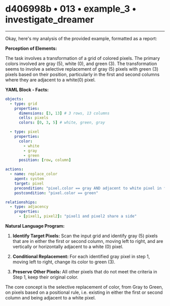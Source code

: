 # d406998b • 013 • example_3 • investigate_dreamer

---
Okay, here's my analysis of the provided example, formatted as a report:

**Perception of Elements:**

The task involves a transformation of a grid of colored pixels. The primary colors involved are gray (5), white (0), and green (3). The transformation seems to involve a selective replacement of gray (5) pixels with green (3) pixels based on their position, particularly in the first and second columns where they are adjacent to a white(0) pixel.

**YAML Block - Facts:**



```yaml
objects:
  - type: grid
    properties:
      dimensions: [3, 13] # 3 rows, 13 columns
      cells: pixels
      colors: [0, 3, 5] # white, green, gray

  - type: pixel
    properties:
      color:
        - white
        - gray
        - green
      position: [row, column]

actions:
  - name: replace_color
    agent: system
    target: pixel
    precondition: "pixel.color == gray AND adjacent to white pixel in first two columns"
    postcondition: "pixel.color == green"

relationships:
  - type: adjacency
    properties:
      - [pixel1, pixel2]: "pixel1 and pixel2 share a side"
```



**Natural Language Program:**

1.  **Identify Target Pixels:** Scan the input grid and identify gray (5) pixels that are in either the first or second column, moving left to right, and are vertically or horizontally adjacent to a white (0) pixel.

2.  **Conditional Replacement:** For each identified gray pixel in step 1, moving left to right, change its color to green (3).

3.  **Preserve Other Pixels:** All other pixels that do not meet the criteria in Step 1, keep their original color.

The core concept is the selective replacement of color, from Gray to Green, on pixels based on a positional rule, i.e. existing in either the first or second column and being adjacent to a white pixel.

